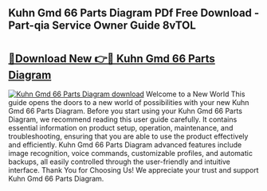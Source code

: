 ## Kuhn Gmd 66 Parts Diagram PDf Free Download - Part-qia Service Owner Guide 8vTOL

# <h2><a href="http://dftosfs.blite.top/?on=Kuhn+Gmd+66+Parts+Diagram">🔗Download New 👉🔴 Kuhn Gmd 66 Parts Diagram</a></h2>

[![Kuhn Gmd 66 Parts Diagram download](https://i.imgur.com/lujVjoI.png)](http://dftosfs.blite.top/?on=Kuhn+Gmd+66+Parts+Diagram)
Welcome to a New World This guide opens the doors to a new world of possibilities with your new Kuhn Gmd 66 Parts Diagram. Before you start using your Kuhn Gmd 66 Parts Diagram, we recommend reading this user guide carefully. It contains essential information on product setup, operation, maintenance, and troubleshooting, ensuring that you are able to use the product effectively and efficiently. Kuhn Gmd 66 Parts Diagram advanced features include image recognition, voice commands, customizable profiles, and automatic backups, all easily controlled through the user-friendly and intuitive interface. Thank You for Choosing Us! We appreciate your trust and support Kuhn Gmd 66 Parts Diagram.
